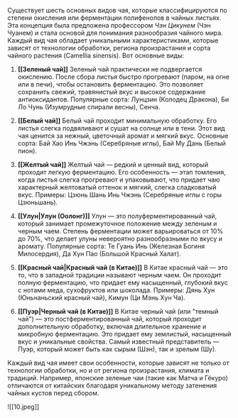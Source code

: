 Существует шесть основных видов чая, которые классифицируются по степени окисления или ферментации полифенолов в чайных листьях. Эта концепция была предложена профессором *Чэн Цикунем* (Чэн Чуанем) и стала основой для понимания разнообразия чайного мира. Каждый вид чая обладает уникальными характеристиками, которые зависят от технологии обработки, региона произрастания и сорта чайного растения (Camellia sinensis). Вот основные виды:

1. **[[Зеленый чай]]**
   Зеленый чай практически не подвергается окислению. После сбора листья быстро прогревают (паром, на огне или в печи), чтобы остановить ферментацию. Это позволяет сохранить свежий, травянистый вкус и высокое содержание антиоксидантов. Популярные сорта: Лунцзин (Колодец Дракона), Би Ло Чунь (Изумрудные спирали весны), Сенча.

2. **[[Белый чай]]**
   Белый чай проходит минимальную обработку. Его листья слегка подвяливают и сушат на солнце или в тени. Этот вид чая ценится за нежный, цветочный аромат и мягкий вкус. Основные сорта: Бай Хао Инь Чжэнь (Серебряные иглы), Бай Му Дань (Белый пион).

3. **[[Желтый чай]]**
   Желтый чай — редкий и ценный вид, который проходит легкую ферментацию. Его особенность — этап томления, когда листья слегка прогревают и упаковывают, что придает чаю характерный желтоватый оттенок и мягкий, слегка сладковатый вкус. Примеры: Цзюнь Шань Инь Чжэнь (Серебряные иглы с горы Цзюньшань).

4. **[[Улун|Улун (Оолонг)]]**
   Улун — это полуферментированный чай, который занимает промежуточное положение между зеленым и черным чаем. Степень ферментации может варьироваться от 10% до 70%, что делает улуны невероятно разнообразными по вкусу и аромату. Популярные сорта: Те Гуань Инь (Железная Богиня Милосердия), Да Хун Пао (Большой Красный Халат).

5. **[[Красный чай|Красный чай (в Китае)]]**
   В Китае красный чай — это то, что в западной традиции называют черным чаем. Он проходит полную ферментацию, что придает ему насыщенный, глубокий вкус с нотами меда, сухофруктов или шоколада. Примеры: Дянь Хун (Юньнаньский красный чай), Кимун (Ци Мэнь Хун Ча).

6. **[[Пуэр|Черный чай (в Китае)]]**
   В Китае черный чай (или "темный чай") — это постферментированный чай, который проходит дополнительную обработку, включая длительное хранение и микробную ферментацию. Это придает ему землистый, насыщенный вкус и уникальные свойства. Самый известный представитель — Пуэр, который может быть как сырым (Шэн), так и зрелым (Шу).

Каждый вид чая имеет свои особенности, которые зависят не только от технологии обработки, но и от региона произрастания, климата и традиций. Например, японские зеленые чаи (такие как Матча и Гёкуро) отличаются от китайских благодаря уникальному методу затенения чайных кустов перед сбором.

![[10.jpeg]]